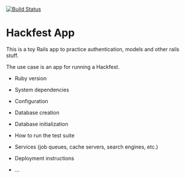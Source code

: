 [![Build Status](https://travis-ci.org/brucellino/hackfest-app.svg?branch=master)](https://travis-ci.org/brucellino/hackfest-app)

# Hackfest App

This is a toy Rails app to practice authentication, models and other rails stuff. 

The use case is an app for running a Hackfest.

* Ruby version
    
* System dependencies

* Configuration

* Database creation

* Database initialization

* How to run the test suite

* Services (job queues, cache servers, search engines, etc.)

* Deployment instructions

* ...

